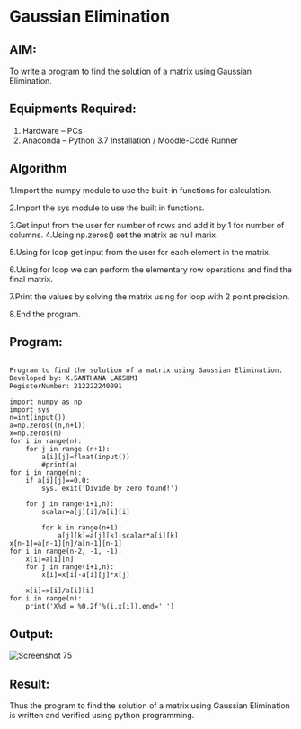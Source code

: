 # Gaussian Elimination

## AIM:
To write a program to find the solution of a matrix using Gaussian Elimination.

## Equipments Required:
1. Hardware – PCs
2. Anaconda – Python 3.7 Installation / Moodle-Code Runner

## Algorithm

1.Import the numpy module to use the built-in functions for calculation.

2.Import the sys module to use the built in functions.

3.Get input from the user for number of rows and add it by 1 for number of columns.
4.Using np.zeros() set the matrix as null marix.

5.Using for loop get input from the user for each element in the matrix.

6.Using for loop we can perform the elementary row operations and find the final matrix.

7.Print the values by solving the matrix using for loop with 2 point precision.

8.End the program.

## Program:
```

Program to find the solution of a matrix using Gaussian Elimination.
Developed by: K.SANTHANA LAKSHMI
RegisterNumber: 212222240091

import numpy as np
import sys
n=int(input())
a=np.zeros((n,n+1))
x=np.zeros(n)
for i in range(n):
    for j in range (n+1):
        a[i][j]=float(input())
        #print(a)
for i in range(n):
    if a[i][j]==0.0:
        sys. exit('Divide by zero found!')
        
    for j in range(i+1,n):
        scalar=a[j][i]/a[i][i]
        
        for k in range(n+1):
            a[j][k]=a[j][k]-scalar*a[i][k]
x[n-1]=a[n-1][n]/a[n-1][n-1]
for i in range(n-2, -1, -1):
    x[i]=a[i][n]
    for j in range(i+1,n):
        x[i]=x[i]-a[i][j]*x[j]
    
    x[i]=x[i]/a[i][i]
for i in range(n):
    print('X%d = %0.2f'%(i,x[i]),end=' ')
```

## Output:
![Screenshot 75](https://github.com/santhanalakshmi04/Gaussian/assets/119475762/b883989d-57ef-4055-9548-877bfa9d2434)




## Result:
Thus the program to find the solution of a matrix using Gaussian Elimination is written and verified using python programming.

